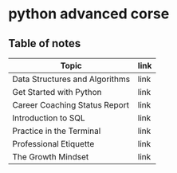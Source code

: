 # python advanced corse
## Table of notes 

| Topic | link |
| ----------- | ----------- |
| Data Structures and Algorithms | link |
| Get Started with Python | link |
| Career Coaching Status Report | link |
| Introduction to SQL | link |
| Practice in the Terminal | link |
| Professional Etiquette | link |
| The Growth Mindset | link |
